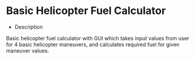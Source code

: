 # Basic Helicopter Fuel Calculator

- Description

Basic helicopter fuel calculator with GUI which takes input values from user for 4 basic helicopter maneuvers, and calculates required fuel for given maneuver values.
